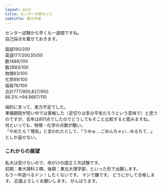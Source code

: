 ```yaml
---
layout: post
title: センターが終わって
subtitle: 実力不足
---
```

センター試験から早くも一週間ですね。  
自己採点を載せておきます。

国語180/200  
英語177/200,50/50  
数1A89/100  
数2B83/100  
物理83/100  
化学89/100  
倫政76/100  
合計777/900,827/950  
86.3%→94.9667/110  

端的に言って、実力不足でした。  
準備期間が短い中では善戦した（足切りは多分平気だろうという意味で）と思うのですが、去年は801点でしたのでどうしてもそこと比較すると霞みますね。  
何といっても、物理・化学の点数が酷い。  
「やめたら？理系」と言われたとして、「うゆゅ....ごめんちゃい...ゆるちて...」としか返せない。  

### これからの展望  
私大は受けないので、命がけの国立２次試験です。  
前期：東大理科２類、後期：東北大理学部、といった形で出願します。  
もう一年遊べるドン！したくないです。
マジで嫌です。
どうにかして合格します。
応援よろしくお願いします。
がんばります。

